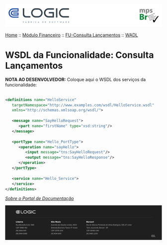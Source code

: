 
![Cabecalho](../../../ReadMe-Anexos/Cabecalho.png)


[Home](../../../ReadMe.md) :: [Módulo Financeiro](../../Modulo-Financeiro.md) :: [FU-Consulta Lançamentos](../FU-Consulta-Lancamentos/FU-Consulta-Lancamentos.md) :: [WADL](WADL.md)


# WSDL da Funcionalidade: Consulta Lançamentos

**NOTA AO DESENVOLVEDOR:** Coloque aqui o WSDL dos serviços da funcionalidade:

~~~xml

<definitions name="HelloService"
   targetNamespace="http://www.examples.com/wsdl/HelloService.wsdl"
   xmlns="http://schemas.xmlsoap.org/wsdl/">

   <message name="SayHelloRequest">
      <part name="firstName" type="xsd:string"/>
   </message>

   <portType name="Hello_PortType">
      <operation name="sayHello">
         <input message="tns:SayHelloRequest"/>
         <output message="tns:SayHelloResponse"/>
      </operation>
   </portType>

   <service name="Hello_Service">
   </service>
</definitions>

~~~


_[Sobre o Portal de Documentação](../../../About/About.md)_

![Rodape](../../../ReadMe-Anexos/Rodape.png)
